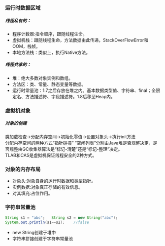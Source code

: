 ### 运行时数据区域  
##### 线程私有的：
* 程序计数器:指令顺序，跟随线程生命。  
* 虚拟机栈：跟随线程生命，方法数据由此传递，StackOverFlowError和OOM，栈帧。
* 本地方法栈：类似上，执行Native方法。
##### 线程共享的：
* 堆：绝大多数对象实例和数组。
* 方法区：类、常量、静态变量等数据。
* 运行时常量池：1.7之后存放在堆之内。基本数据类型值、字符串、final；全限定名、方法描述符、字段描述符。1.8后移至Heap内。
### 虚拟机对象  
##### 对象的创建
类加载检查->分配内存空间->初始化零值->设置对象头->执行init方法  
分配内存空间的两种方式“指针碰撞” “空闲列表”分别由Java堆是否规整决定，是否规整由GC收集器算法是“标记-清楚”还是“标记-整理”决定。  
TLAB和CAS是虚拟机保证线程安全的2种方式。  
### 对象的内存布局  
* 对象头:对象自身的运行时数据和类型指针。
* 实例数据:对象真正存储的有效信息。
* 对其填充:占位作用。
### 字符串常量池
```java
String s1 = "abc";   String s2 = new String("abc");
System.out.println(s1==s2);    //false
```
* new String创建于堆中
* 字符串拼接创建于字符串常量池


